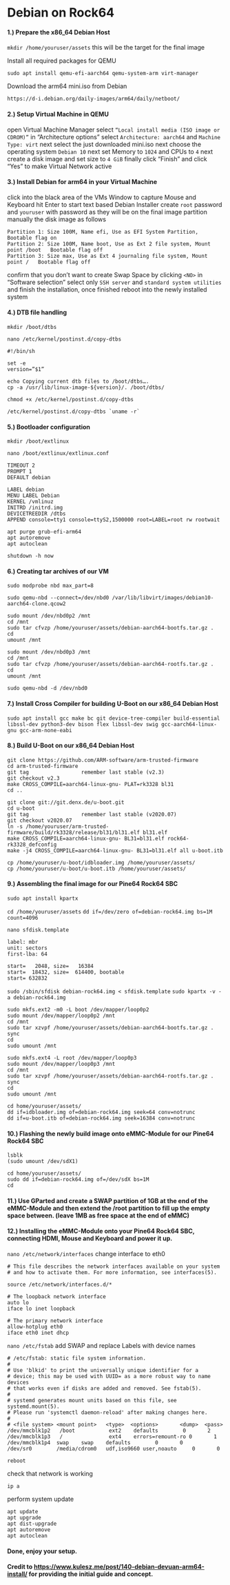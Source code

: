 # Debian on Rock64

#### 1.)	Prepare the x86_64 Debian Host

`mkdir /home/youruser/assets`		this will be the target for the final image

Install all required packages for QEMU

`sudo apt install qemu-efi-aarch64 qemu-system-arm virt-manager`

Download the arm64 mini.iso from Debian

`https://d-i.debian.org/daily-images/arm64/daily/netboot/`

#### 2.)	Setup Virtual Machine in QEMU

open Virtual Machine Manager
select `“Local install media (ISO image or CDROM)”`
in “Architecture options” select `Architecture: aarch64` and `Machine Type: virt`
next select the just downloaded mini.iso
next choose the operating system `Debian 10`
next set Memory to `1024` and CPUs to `4`
next create a disk image and set size to `4 GiB`
finally click “Finish” and click “Yes” to make Virtual Network active

#### 3.)	Install Debian for arm64 in your Virtual Machine

click into the black area of the VMs Window to capture Mouse and Keyboard
hit Enter to start text based Debian Installer
create `root` password and `youruser` with password as they will be on the final image
partition manually the disk image as follows

	Partition 1: Size 100M, Name efi, Use as EFI System Partition, Bootable flag on 
	Partition 2: Size 100M, Name boot, Use as Ext 2 file system, Mount point /boot   Bootable flag off
	Partition 3: Size max, Use as Ext 4 journaling file system, Mount point /   Bootable flag off
	
confirm that you don’t want to create Swap Space by clicking `<NO>`
in “Software selection” select only `SSH server` and `standard system utilities`
and finish the installation, once finished reboot into the newly installed system
	
#### 4.)	DTB file handling

`mkdir /boot/dtbs`

`nano /etc/kernel/postinst.d/copy-dtbs`

	#!/bin/sh
	
	set -e
	version=”$1”
	
	echo Copying current dtb files to /boot/dtbs….
	cp -a /usr/lib/linux-image-${version}/. /boot/dtbs/

`chmod +x /etc/kernel/postinst.d/copy-dtbs`

	/etc/kernel/postinst.d/copy-dtbs `uname -r`

#### 5.)	Bootloader configuration

`mkdir /boot/extlinux`
 
`nano /boot/extlinux/extlinux.conf`

	TIMEOUT 2
	PROMPT 1
	DEFAULT debian

	LABEL debian
	MENU LABEL Debian
	KERNEL /vmlinuz
	INITRD /initrd.img
	DEVICETREEDIR /dtbs
	APPEND console=tty1 console=ttyS2,1500000 root=LABEL=root rw rootwait

	apt purge grub-efi-arm64
	apt autoremove
	apt autoclean

`shutdown -h now`

#### 6.)	Creating tar archives of our VM

`sudo modprobe nbd max_part=8`

`sudo qemu-nbd --connect=/dev/nbd0 /var/lib/libvirt/images/debian10-aarch64-clone.qcow2`
	
	sudo mount /dev/nbd0p2 /mnt
	cd /mnt
	sudo tar cfvzp /home/youruser/assets/debian-aarch64-bootfs.tar.gz .
	cd
	umount /mnt

	sudo mount /dev/nbd0p3 /mnt
	cd /mnt
	sudo tar cfvzp /home/youruser/assets/debian-aarch64-rootfs.tar.gz .
	cd
	umount /mnt

`sudo qemu-nbd -d /dev/nbd0`

#### 7.)	Install Cross Compiler for building U-Boot on our  x86_64 Debian Host

`sudo apt install gcc make bc git device-tree-compiler build-essential libssl-dev python3-dev bison flex libssl-dev swig gcc-aarch64-linux-gnu gcc-arm-none-eabi`

#### 8.)	Build U-Boot on our  x86_64 Debian Host

	git clone https://github.com/ARM-software/arm-trusted-firmware
	cd arm-trusted-firmware
	git tag					remember last stable (v2.3)
	git checkout v2.3
	make CROSS_COMPILE=aarch64-linux-gnu- PLAT=rk3328 bl31
	cd ..
	
	git clone git://git.denx.de/u-boot.git
	cd u-boot
	git tag					remember last stable (v2020.07)
	git checkout v2020.07
	ln -s /home/youruser/arm-trusted-firmware/build/rk3328/release/bl31/bl31.elf bl31.elf
	make CROSS_COMPILE=aarch64-linux-gnu- BL31=bl31.elf rock64-rk3328_defconfig
	make -j4 CROSS_COMPILE=aarch64-linux-gnu- BL31=bl31.elf all u-boot.itb

	cp /home/youruser/u-boot/idbloader.img /home/youruser/assets/
	cp /home/youruser/u-boot/u-boot.itb /home/youruser/assets/

#### 9.)	Assembling the final image for our Pine64 Rock64 SBC

`sudo apt install kpartx`

`cd /home/youruser/assets`
`dd if=/dev/zero of=debian-rock64.img bs=1M count=4096`

`nano sfdisk.template`

	label: mbr
	unit: sectors
	first-lba: 64

	start=   2048, size=   16384
	start=  18432, size=  614400, bootable
	start= 632832

`sudo /sbin/sfdisk debian-rock64.img < sfdisk.template`
`sudo kpartx -v -a debian-rock64.img`

	sudo mkfs.ext2 -m0 -L boot /dev/mapper/loop0p2
	sudo mount /dev/mapper/loop0p2 /mnt
	cd /mnt
	sudo tar xzvpf /home/youruser/assets/debian-aarch64-bootfs.tar.gz .
	sync
	cd
	sudo umount /mnt

	sudo mkfs.ext4 -L root /dev/mapper/loop0p3
	sudo mount /dev/mapper/loop0p3 /mnt
	cd /mnt
	sudo tar xzvpf /home/youruser/assets/debian-aarch64-rootfs.tar.gz .
	sync
	cd
	sudo umount /mnt

	cd home/youruser/assets/
	dd if=idbloader.img of=debian-rock64.img seek=64 conv=notrunc
	dd if=u-boot.itb of=debian-rock64.img seek=16384 conv=notrunc

#### 10.)	Flashing the newly build image onto eMMC-Module for our Pine64 Rock64 SBC

	lsblk
	(sudo umount /dev/sdX1)

	cd home/youruser/assets/
	sudo dd if=debian-rock64.img of=/dev/sdX bs=1M
	cd

#### 11.)	Use GParted and create a SWAP partition of 1GB at the end of the eMMC-Module and then extend the /root partition to fill up the empty space between. (leave 1MB as free space at the end of eMMC)

#### 12.)	Installing the eMMC-Module onto your Pine64 Rock64 SBC, connecting HDMI, Mouse and Keyboard and power it up.

`nano /etc/network/interfaces`			change interface to eth0

	# This file describes the network interfaces available on your system
	# and how to activate them. For more information, see interfaces(5).

	source /etc/network/interfaces.d/*

	# The loopback network interface
	auto lo
	iface lo inet loopback

	# The primary network interface
	allow-hotplug eth0
	iface eth0 inet dhcp


`nano /etc/fstab`					add SWAP and replace Labels with device names

	# /etc/fstab: static file system information.
	#
	# Use 'blkid' to print the universally unique identifier for a
	# device; this may be used with UUID= as a more robust way to name devices
	# that works even if disks are added and removed. See fstab(5).
	#
	# systemd generates mount units based on this file, see systemd.mount(5).
	# Please run 'systemctl daemon-reload' after making changes here.
	#
	# <file system> <mount point>   <type>  <options>       <dump>  <pass>
	/dev/mmcblk1p2   /boot           ext2    defaults        0       2
	/dev/mmcblk1p3   /               ext4    errors=remount-ro 0       1
	/dev/mmcblk1p4  swap    swap    defaults        0       0
	/dev/sr0        /media/cdrom0   udf,iso9660 user,noauto     0       0


`reboot`

check that network is working

`ip a`

perform system update

	apt update
	apt upgrade
	apt dist-upgrade
	apt autoremove
	apt autoclean


#### Done, enjoy your setup.

#### Credit to https://www.kulesz.me/post/140-debian-devuan-arm64-install/ for providing the initial guide and concept.
